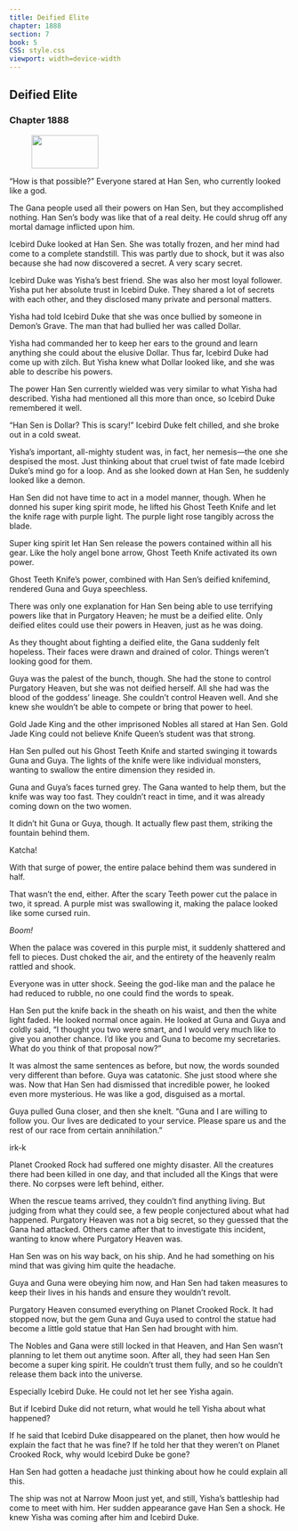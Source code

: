```yaml
---
title: Deified Elite
chapter: 1888
section: 7
book: 5
CSS: style.css
viewport: width=device-width
---
```


## Deified Elite

### Chapter 1888

<figure>
	<img src="../Images/gem.gif" alt="" id="gem" width="120" height="60" />
</figure>

“How is that possible?” Everyone stared at Han Sen, who currently looked like a god.

The Gana people used all their powers on Han Sen, but they accomplished nothing. Han Sen’s body was like that of a real deity. He could shrug off any mortal damage inflicted upon him.

Icebird Duke looked at Han Sen. She was totally frozen, and her mind had come to a complete standstill. This was partly due to shock, but it was also because she had now discovered a secret. A very scary secret.

Icebird Duke was Yisha’s best friend. She was also her most loyal follower. Yisha put her absolute trust in Icebird Duke. They shared a lot of secrets with each other, and they disclosed many private and personal matters.

Yisha had told Icebird Duke that she was once bullied by someone in Demon’s Grave. The man that had bullied her was called Dollar.

Yisha had commanded her to keep her ears to the ground and learn anything she could about the elusive Dollar. Thus far, Icebird Duke had come up with zilch. But Yisha knew what Dollar looked like, and she was able to describe his powers.

The power Han Sen currently wielded was very similar to what Yisha had described. Yisha had mentioned all this more than once, so Icebird Duke remembered it well.

“Han Sen is Dollar? This is scary!” Icebird Duke felt chilled, and she broke out in a cold sweat.

Yisha’s important, all-mighty student was, in fact, her nemesis—the one she despised the most. Just thinking about that cruel twist of fate made Icebird Duke’s mind go for a loop. And as she looked down at Han Sen, he suddenly looked like a demon.

Han Sen did not have time to act in a model manner, though. When he donned his super king spirit mode, he lifted his Ghost Teeth Knife and let the knife rage with purple light. The purple light rose tangibly across the blade.

Super king spirit let Han Sen release the powers contained within all his gear. Like the holy angel bone arrow, Ghost Teeth Knife activated its own power.

Ghost Teeth Knife’s power, combined with Han Sen’s deified knifemind, rendered Guna and Guya speechless.

There was only one explanation for Han Sen being able to use terrifying powers like that in Purgatory Heaven; he must be a deified elite. Only deified elites could use their powers in Heaven, just as he was doing.

As they thought about fighting a deified elite, the Gana suddenly felt hopeless. Their faces were drawn and drained of color. Things weren’t looking good for them.

Guya was the palest of the bunch, though. She had the stone to control Purgatory Heaven, but she was not deified herself. All she had was the blood of the goddess’ lineage. She couldn’t control Heaven well. And she knew she wouldn’t be able to compete or bring that power to heel.

Gold Jade King and the other imprisoned Nobles all stared at Han Sen. Gold Jade King could not believe Knife Queen’s student was that strong.

Han Sen pulled out his Ghost Teeth Knife and started swinging it towards Guna and Guya. The lights of the knife were like individual monsters, wanting to swallow the entire dimension they resided in.

Guna and Guya’s faces turned grey. The Gana wanted to help them, but the knife was way too fast. They couldn’t react in time, and it was already coming down on the two women.

It didn’t hit Guna or Guya, though. It actually flew past them, striking the fountain behind them.

Katcha!

With that surge of power, the entire palace behind them was sundered in half.

That wasn’t the end, either. After the scary Teeth power cut the palace in two, it spread. A purple mist was swallowing it, making the palace looked like some cursed ruin.

*Boom!*

When the palace was covered in this purple mist, it suddenly shattered and fell to pieces. Dust choked the air, and the entirety of the heavenly realm rattled and shook.

Everyone was in utter shock. Seeing the god-like man and the palace he had reduced to rubble, no one could find the words to speak.

Han Sen put the knife back in the sheath on his waist, and then the white light faded. He looked normal once again. He looked at Guna and Guya and coldly said, “I thought you two were smart, and I would very much like to give you another chance. I’d like you and Guna to become my secretaries. What do you think of that proposal now?”

It was almost the same sentences as before, but now, the words sounded very different than before. Guya was catatonic. She just stood where she was. Now that Han Sen had dismissed that incredible power, he looked even more mysterious. He was like a god, disguised as a mortal.

Guya pulled Guna closer, and then she knelt. “Guna and I are willing to follow you. Our lives are dedicated to your service. Please spare us and the rest of our race from certain annihilation.”

irk-k

Planet Crooked Rock had suffered one mighty disaster. All the creatures there had been killed in one day, and that included all the Kings that were there. No corpses were left behind, either.

When the rescue teams arrived, they couldn’t find anything living. But judging from what they could see, a few people conjectured about what had happened. Purgatory Heaven was not a big secret, so they guessed that the Gana had attacked. Others came after that to investigate this incident, wanting to know where Purgatory Heaven was.

Han Sen was on his way back, on his ship. And he had something on his mind that was giving him quite the headache.

Guya and Guna were obeying him now, and Han Sen had taken measures to keep their lives in his hands and ensure they wouldn’t revolt.

Purgatory Heaven consumed everything on Planet Crooked Rock. It had stopped now, but the gem Guna and Guya used to control the statue had become a little gold statue that Han Sen had brought with him.

The Nobles and Gana were still locked in that Heaven, and Han Sen wasn’t planning to let them out anytime soon. After all, they had seen Han Sen become a super king spirit. He couldn’t trust them fully, and so he couldn’t release them back into the universe.

Especially Icebird Duke. He could not let her see Yisha again.

But if Icebird Duke did not return, what would he tell Yisha about what happened?

If he said that Icebird Duke disappeared on the planet, then how would he explain the fact that he was fine? If he told her that they weren’t on Planet Crooked Rock, why would Icebird Duke be gone?

Han Sen had gotten a headache just thinking about how he could explain all this.

The ship was not at Narrow Moon just yet, and still, Yisha’s battleship had come to meet with him. Her sudden appearance gave Han Sen a shock. He knew Yisha was coming after him and Icebird Duke.